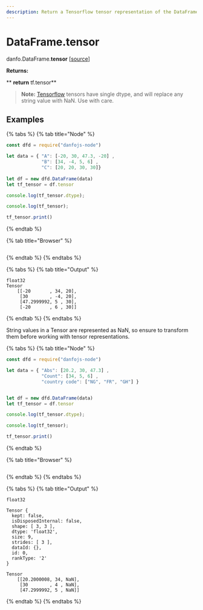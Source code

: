 ```yaml
---
description: Return a Tensorflow tensor representation of the DataFrame. Only the values in the DataFrame will be returned, the axes labels will be removed.
---
```

# DataFrame.tensor

danfo.DataFrame.**tensor** \[[source](https://github.com/opensource9ja/danfojs/blob/eb5919d2cac34271fc3b725fa24aa3ad4eacde37/danfojs/src/core/generic.js#L290)]

**Returns:**

**       **return** tf.tensor**

> **Note:** [Tensorflow](https://js.tensorflow.org/api/latest/#tensor) tensors have single dtype, and will replace any string value with  NaN. Use with care. 

## **Examples**

{% tabs %}
{% tab title="Node" %}
```javascript
const dfd = require("danfojs-node")

let data = { "A": [-20, 30, 47.3, -20] ,
             "B": [34, -4, 5, 6] ,
             "C": [20, 20, 30, 30]}
             
let df = new dfd.DataFrame(data)
let tf_tensor = df.tensor

console.log(tf_tensor.dtype);

console.log(tf_tensor);

tf_tensor.print()
```
{% endtab %}

{% tab title="Browser" %}
```
```
{% endtab %}
{% endtabs %}

{% tabs %}
{% tab title="Output" %}
```
float32
Tensor
    [[-20       , 34, 20],
     [30        , -4, 20],
     [47.2999992, 5 , 30],
     [-20       , 6 , 30]]
```
{% endtab %}
{% endtabs %}

String values in a Tensor are represented as NaN, so ensure to transform them before working with tensor representations. 

{% tabs %}
{% tab title="Node" %}
```javascript
const dfd = require("danfojs-node")

let data = { "Abs": [20.2, 30, 47.3] ,
             "Count": [34, 5, 6] ,
             "country code": ["NG", "FR", "GH"] }


let df = new dfd.DataFrame(data)
let tf_tensor = df.tensor

console.log(tf_tensor.dtype);

console.log(tf_tensor);

tf_tensor.print()
```
{% endtab %}

{% tab title="Browser" %}
```
```
{% endtab %}
{% endtabs %}

{% tabs %}
{% tab title="Output" %}
```
float32 

Tensor {
  kept: false,
  isDisposedInternal: false,
  shape: [ 3, 3 ],
  dtype: 'float32',
  size: 9,
  strides: [ 3 ],
  dataId: {},
  id: 0,
  rankType: '2'
}

Tensor
    [[20.2000008, 34, NaN],
     [30        , 4 , NaN],
     [47.2999992, 5 , NaN]]
```
{% endtab %}
{% endtabs %}
